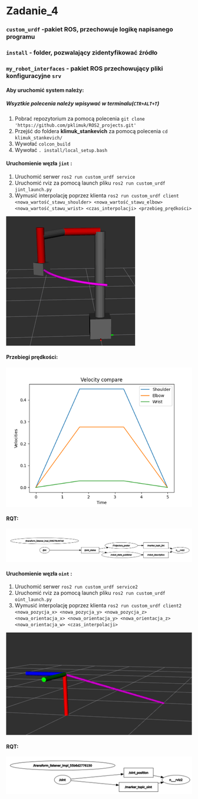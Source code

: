 # Zadanie_4

### `custom_urdf` -pakiet ROS, przechowuje logikę napisanego programu
### `install` - folder, pozwalający zidentyfikować źródło
### `my_robot_interfaces` - pakiet ROS przechowujący pliki konfiguracyjne `srv`
#### Aby uruchomić system należy:
##### Wsyztkie polecenia należy wpisywać w terminalu(`CTR+ALT+T`)
1. Pobrać repozytorium za pomocą polecenia `git clone 'https://github.com/pklimuk/ROS2_projects.git'`
2. Przejść do foldera **klimuk_stankevich** za pomocą polecenia `cd klimuk_stankevich/`
3. Wywołać `colcon_build`
4. Wywołać `. install/local_setup.bash`
#### Uruchomienie węzła `jint` :
1. Uruchomić serwer `ros2 run custom_urdf service`
2. Uruchomić rviz za pomocą launch pliku `ros2 run custom_urdf jint_launch.py`
3. Wymusić interpolację poprzez klienta `ros2 run custom_urdf client <nowa_wartość_stawu_shoulder> <nowa_wartość_stawu_elbow> <nowa_wartość_stawu_wrist> <czas_interpolacji> <przebieg_prędkości>`

![](./images/zad4/jint_rviz.png)

#### Przebiegi prędkości:

![](./images/zad4/jint_velocity_plot.png)

#### RQT:

![](./images/zad4/jint_rqt.png)

#### Uruchomienie węzła `oint` :
1. Uruchomić serwer `ros2 run custom_urdf service2`
2. Uruchomić rviz za pomocą launch pliku `ros2 run custom_urdf oint_launch.py`
3. Wymusić interpolację poprzez klienta `ros2 run custom_urdf client2 <nowa_pozycja_x> <nowa_pozycja_y> <nowa_pozycja_z> <nowa_orientacja_x> <nowa_orientacja_y> <nowa_orientacja_z> <nowa_orientacja_w> <czas_interpolacji>`

![](./images/zad4/oint_rviz.png)

#### RQT:

![](./images/zad4/oint_rqt.png)
